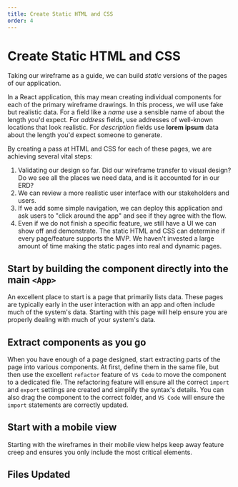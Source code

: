 ```yaml
---
title: Create Static HTML and CSS
order: 4
---
```


# Create Static HTML and CSS

Taking our wireframe as a guide, we can build _static_ versions of the pages of
our application.

In a React application, this may mean creating individual components for each of
the primary wireframe drawings. In this process, we will use fake but realistic
data. For a field like a _name_ use a sensible name of about the length you'd
expect. For _address_ fields, use addresses of well-known locations that look
realistic. For _description_ fields use **lorem ipsum** data about the length
you'd expect someone to generate.

By creating a pass at HTML and CSS for each of these pages, we are achieving
several vital steps:

1. Validating our design so far. Did our wireframe transfer to visual design? Do
   we see all the places we need data, and is it accounted for in our ERD?
2. We can review a more realistic user interface with our stakeholders and
   users.
3. If we add some simple navigation, we can deploy this application and ask
   users to "click around the app" and see if they agree with the flow.
4. Even if we do not finish a specific feature, we still have a UI we can show
   off and demonstrate. The static HTML and CSS can determine if every
   page/feature supports the MVP. We haven't invested a large amount of time
   making the static pages into real and dynamic pages.

## Start by building the component directly into the main `<App>`

An excellent place to start is a page that primarily lists data. These pages are
typically early in the user interaction with an app and often include much of
the system's data. Starting with this page will help ensure you are properly
dealing with much of your system's data.

## Extract components as you go

When you have enough of a page designed, start extracting parts of the page into
various components. At first, define them in the same file, but then use the
excellent `refactor` feature of `VS Code` to move the component to a dedicated
file. The refactoring feature will ensure all the correct `import` and `export`
settings are created and simplify the syntax's details. You can also drag the
component to the correct folder, and `VS Code` will ensure the `import`
statements are correctly updated.

## Start with a mobile view

Starting with the wireframes in their mobile view helps keep away feature creep
and ensures you only include the most critical elements.

## Files Updated

<!-- Initial static HTML and CSS -->
<GithubCommitViewer repo="suncoast-devs/TacoTuesday" commit="0500e876eb84b93ed171aed45fba46dd1b65a6ad"/>
